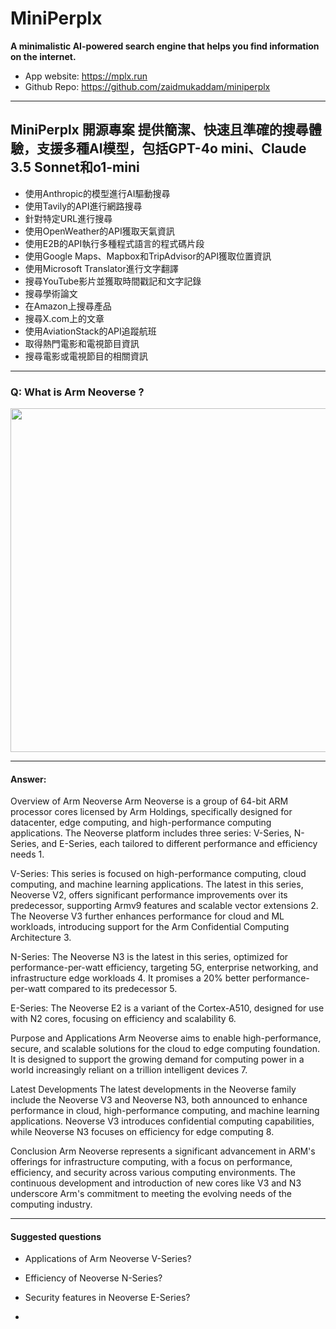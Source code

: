 # MiniPerplx

**A minimalistic AI-powered search engine that helps you find information on the internet.**

* App website: https://mplx.run
* Github Repo: https://github.com/zaidmukaddam/miniperplx

---
## MiniPerplx 開源專案 提供簡潔、快速且準確的搜尋體驗，支援多種AI模型，包括GPT-4o mini、Claude 3.5 Sonnet和o1-mini

* 使用Anthropic的模型進行AI驅動搜尋
* 使用Tavily的API進行網路搜尋
* 針對特定URL進行搜尋
* 使用OpenWeather的API獲取天氣資訊
* 使用E2B的API執行多種程式語言的程式碼片段
* 使用Google Maps、Mapbox和TripAdvisor的API獲取位置資訊
* 使用Microsoft Translator進行文字翻譯
* 搜尋YouTube影片並獲取時間戳記和文字記錄
* 搜尋學術論文
* 在Amazon上搜尋產品
* 搜尋X.com上的文章
* 使用AviationStack的API追蹤航班
* 取得熱門電影和電視節目資訊
* 搜尋電影或電視節目的相關資訊
 
 
---
### Q: What is Arm Neoverse ?

<img src="https://github.com/user-attachments/assets/c623567f-6e6e-42a2-8892-665400343592" width=550>

---
#### Answer:

Overview of Arm Neoverse
Arm Neoverse is a group of 64-bit ARM processor cores licensed by Arm Holdings, specifically designed for datacenter, edge computing, and high-performance computing applications. The Neoverse platform includes three series: V-Series, N-Series, and E-Series, each tailored to different performance and efficiency needs 1.

V-Series: This series is focused on high-performance computing, cloud computing, and machine learning applications. The latest in this series, Neoverse V2, offers significant performance improvements over its predecessor, supporting Armv9 features and scalable vector extensions 2. The Neoverse V3 further enhances performance for cloud and ML workloads, introducing support for the Arm Confidential Computing Architecture 3.

N-Series: The Neoverse N3 is the latest in this series, optimized for performance-per-watt efficiency, targeting 5G, enterprise networking, and infrastructure edge workloads 4. It promises a 20% better performance-per-watt compared to its predecessor 5.

E-Series: The Neoverse E2 is a variant of the Cortex-A510, designed for use with N2 cores, focusing on efficiency and scalability 6.

Purpose and Applications
Arm Neoverse aims to enable high-performance, secure, and scalable solutions for the cloud to edge computing foundation. It is designed to support the growing demand for computing power in a world increasingly reliant on a trillion intelligent devices 7.

Latest Developments
The latest developments in the Neoverse family include the Neoverse V3 and Neoverse N3, both announced to enhance performance in cloud, high-performance computing, and machine learning applications. Neoverse V3 introduces confidential computing capabilities, while Neoverse N3 focuses on efficiency for edge computing 8.

Conclusion
Arm Neoverse represents a significant advancement in ARM's offerings for infrastructure computing, with a focus on performance, efficiency, and security across various computing environments. The continuous development and introduction of new cores like V3 and N3 underscore Arm's commitment to meeting the evolving needs of the computing industry.

---
#### Suggested questions

* Applications of Arm Neoverse V-Series?
* Efficiency of Neoverse N-Series?
* Security features in Neoverse E-Series?

* 
